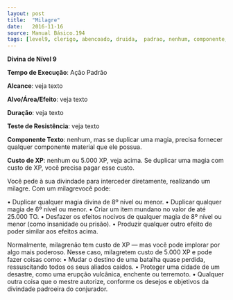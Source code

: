 ```yaml
---
layout: post
title:  "Milagre"
date:   2016-11-16
source: Manual Básico.194
tags: [level9, clerigo, abencoado, druida,  padrao, nenhum, componente, experiencia]
---
```


**Divina de Nível 9**

**Tempo de Execução**: Ação Padrão

**Alcance**: veja texto

**Alvo/Área/Efeito**: veja texto

**Duração**: veja texto

**Teste de Resistência**: veja texto

**Componente Texto**: nenhum, mas se duplicar uma magia, precisa fornecer qualquer componente material que ele possua.

**Custo de XP**: nenhum ou 5.000 XP, veja acima. Se duplicar uma magia com custo de XP, você precisa pagar esse custo.

Você pede à sua divindade para interceder diretamente, realizando um milagre. 
Com um milagrevocê pode:

• Duplicar qualquer magia divina de 8º nível ou menor.
• Duplicar qualquer magia de 6º nível ou menor.
• Criar um item mundano no valor de até 25.000 TO.
• Desfazer os efeitos nocivos de qualquer magia de 8º nível ou menor (como insanidade ou prisão).
• Produzir qualquer outro efeito de poder similar aos efeitos acima.

Normalmente, milagrenão tem custo 
de XP — mas você pode implorar por algo 
mais poderoso. Nesse caso, milagretem custo de 5.000 XP e pode fazer coisas como:
• Mudar o destino de uma batalha  quase perdida, ressuscitando todos os seus aliados caídos.
• Proteger uma cidade de um desastre, como uma erupção vulcânica, enchente ou terremoto.
• Qualquer outra coisa que o mestre autorize, conforme os desejos e objetivos da divindade padroeira do conjurador.
